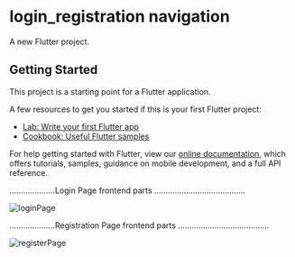 # login_registration navigation

A new Flutter project.

## Getting Started

This project is a starting point for a Flutter application.

A few resources to get you started if this is your first Flutter project:

- [Lab: Write your first Flutter app](https://flutter.dev/docs/get-started/codelab)
- [Cookbook: Useful Flutter samples](https://flutter.dev/docs/cookbook)

For help getting started with Flutter, view our
[online documentation](https://flutter.dev/docs), which offers tutorials,
samples, guidance on mobile development, and a full API reference.

....................Login Page  frontend parts ........................................


![loginPage](https://user-images.githubusercontent.com/62325742/156351997-89b7349c-e735-4cee-bc6a-331aa852ba02.PNG)




....................Registration Page  frontend parts ........................................


![registerPage](https://user-images.githubusercontent.com/62325742/156352105-0918b647-c186-4863-8a35-a8ebb3991ed1.PNG)

